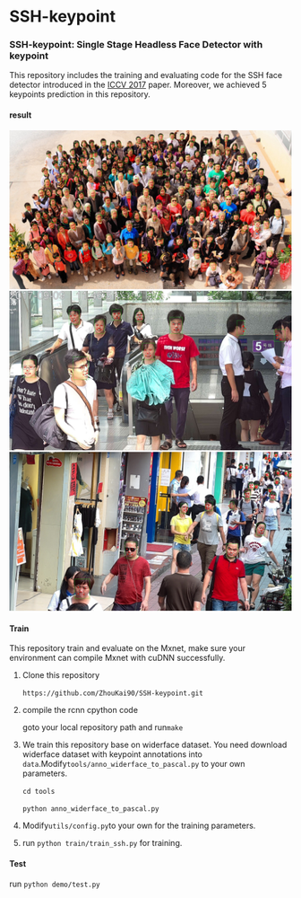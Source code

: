 # SSH-keypoint
### SSH-keypoint: Single Stage Headless Face Detector with keypoint

This repository includes the training and evaluating code for the SSH face detector introduced in the [ICCV 2017](https://arxiv.org/abs/1708.03979) paper. Moreover, we achieved 5 keypoints prediction in this repository. 

#### result
![](https://github.com/ZhouKai90/SSH-keypoint/blob/master/images/image1.jpg)
![](https://github.com/ZhouKai90/SSH-keypoint/blob/master/images/image2.jpg)
![](https://github.com/ZhouKai90/SSH-keypoint/blob/master/images/image3.jpg)

#### Train

This repository train and evaluate on the Mxnet, make sure your environment can compile Mxnet with cuDNN successfully.

1. Clone this repository

   `https://github.com/ZhouKai90/SSH-keypoint.git`

2. compile the rcnn cpython code

   goto your local repository path and run`make`

3. We train this repository base on widerface dataset. You need download widerface dataset with keypoint annotations into `data`.Modify`tools/anno_widerface_to_pascal.py` to your own parameters.

   `cd tools`

   `python anno_widerface_to_pascal.py`

4. Modify`utils/config.py`to your own for the training parameters.

5. run `python train/train_ssh.py` for training.

#### Test
run `python demo/test.py`
   

